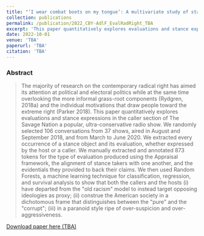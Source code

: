 ```yaml
---
title: "‘I wear combat boots on my tongue’: A multivariate study of stance taking and evaluation in a radical-right radio show"
collection: publications
permalink: /publication/2022_CBY-AdlF_EvalRadRight_TBA
excerpt: 'This paper quantitatively explores evaluations and stance expressions in the caller section of The Savage Nation a popular, ultra-conservative radio show.'
date: 2022-10-01
venue: 'TBA'
paperurl: 'TBA'
citation: 'TBA'
---
```


### Abstract
> The majority of research on the contemporary radical right has aimed its attention at political and electoral politics while at the same time overlooking the more informal grass-root components  (Rydgren, 2018a) and the individual motivations that draw people toward the extreme right (Parker 2018). This paper quantitatively explores evaluations and stance expressions in the caller section of The Savage Nation a popular, ultra-conservative radio show. We randomly selected 106 conversations from 37 shows, aired in August and September 2018, and from March to June 2020. We extracted every occurrence of a stance object and its evaluation, whether expressed by the host or a caller. We manually extracted and annotated 873 tokens for the type of evaluation produced using the Appraisal framework, the alignment of stance takers with one another, and the evidentials they provided to back their claims. We then used Random Forests, a machine learning technique for classification, regression, and survival analysis to show that both the callers and the hosts (i) have departed from the "old racism" model to instead target opposing ideologies as proxy; (ii) construe the American society in a dichotomous frame that distinguishes between the "pure" and the "corrupt"; (iii) in a paranoid style ripe of over-suspicion and over-aggressiveness.

[Download paper here (TBA)](soon)

